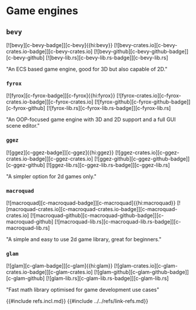 # Game engines

## `bevy`

[![bevy][c-bevy-badge]][c-bevy]{{hi:bevy}}
[![bevy-crates.io][c-bevy-crates.io-badge]][c-bevy-crates.io]
[![bevy-github][c-bevy-github-badge]][c-bevy-github]
[![bevy-lib.rs][c-bevy-lib.rs-badge]][c-bevy-lib.rs]

"An ECS based game engine, good for 3D but also capable of 2D."

### `fyrox`

[![fyrox][c-fyrox-badge]][c-fyrox]{{hi:fyrox}}
[![fyrox-crates.io][c-fyrox-crates.io-badge]][c-fyrox-crates.io]
[![fyrox-github][c-fyrox-github-badge]][c-fyrox-github]
[![fyrox-lib.rs][c-fyrox-lib.rs-badge]][c-fyrox-lib.rs]

"An OOP-focused game engine with 3D and 2D support and a full GUI scene editor."

### `ggez`

[![ggez][c-ggez-badge]][c-ggez]{{hi:ggez}}
[![ggez-crates.io][c-ggez-crates.io-badge]][c-ggez-crates.io]
[![ggez-github][c-ggez-github-badge]][c-ggez-github]
[![ggez-lib.rs][c-ggez-lib.rs-badge]][c-ggez-lib.rs]

"A simpler option for 2d games only."

### `macroquad`

[![macroquad][c-macroquad-badge]][c-macroquad]{{hi:macroquad}}
[![macroquad-crates.io][c-macroquad-crates.io-badge]][c-macroquad-crates.io]
[![macroquad-github][c-macroquad-github-badge]][c-macroquad-github]
[![macroquad-lib.rs][c-macroquad-lib.rs-badge]][c-macroquad-lib.rs]

"A simple and easy to use 2d game library, great for beginners."

### `glam`

[![glam][c-glam-badge]][c-glam]{{hi:glam}}
[![glam-crates.io][c-glam-crates.io-badge]][c-glam-crates.io]
[![glam-github][c-glam-github-badge]][c-glam-github]
[![glam-lib.rs][c-glam-lib.rs-badge]][c-glam-lib.rs]

"Fast math library optimised for game development use cases"

{{#include refs.incl.md}}
{{#include ../../refs/link-refs.md}}

<div class="hidden">
</div>

